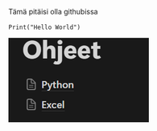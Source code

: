 Tämä pitäisi olla githubissa

```
Print("Hello World")
```
![](../../Kuvat/Pasted%20image%2020250312164448.png)
